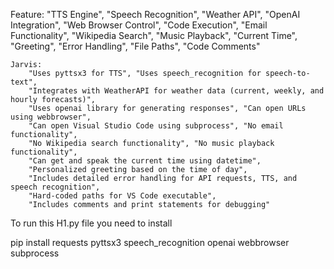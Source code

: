 Feature: 
        "TTS Engine", "Speech Recognition", "Weather API", "OpenAI Integration", 
        "Web Browser Control", "Code Execution", "Email Functionality", 
        "Wikipedia Search", "Music Playback", "Current Time", "Greeting", 
        "Error Handling", "File Paths", "Code Comments"
    
    Jarvis:
        "Uses pyttsx3 for TTS", "Uses speech_recognition for speech-to-text", 
        "Integrates with WeatherAPI for weather data (current, weekly, and hourly forecasts)", 
        "Uses openai library for generating responses", "Can open URLs using webbrowser", 
        "Can open Visual Studio Code using subprocess", "No email functionality", 
        "No Wikipedia search functionality", "No music playback functionality", 
        "Can get and speak the current time using datetime", 
        "Personalized greeting based on the time of day", 
        "Includes detailed error handling for API requests, TTS, and speech recognition",  
        "Hard-coded paths for VS Code executable", 
        "Includes comments and print statements for debugging"


To run this H1.py file you need to install 

pip install requests pyttsx3 speech_recognition openai webbrowser subprocess
